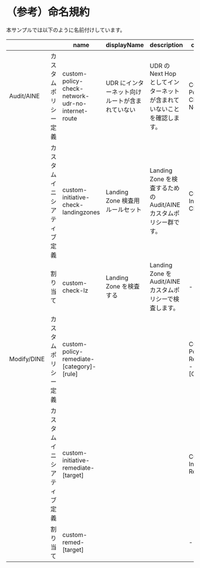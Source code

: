 # （参考）命名規約

本サンプルでは以下のように名前付けしています。

|  | | name | displayName | description | category |
| - | - | ---- | ----------- | ----------- | -------- |
| Audit/AINE | カスタムポリシー定義 | custom-policy-check-network-udr-no-internet-route | UDR にインターネット向けルートが含まれていない | UDR の Next Hop としてインターネットが含まれていないことを確認します。 | Custom Policy - Check - Network
|  | カスタムイニシアティブ定義 | custom-initiative-check-landingzones | Landing Zone 検査用ルールセット | Landing Zone を検査するための Audit/AINE カスタムポリシー群です。 | Custom Initiative - Check
|  | 割り当て | custom-check-lz | Landing Zone を検査する | Landing Zone を Audit/AINE カスタムポリシーで検査します。 | -
Modify/DINE | カスタムポリシー定義 | custom-policy-remediate-[category]-[rule] |   |   | Custom Policy - Remediate - [Category]
|  | カスタムイニシアティブ定義 | custom-initiative-remediate-[target] |   |   | Custom Initiative - Remediate
|  | 割り当て | custom-remed-[target] |   |   | -

